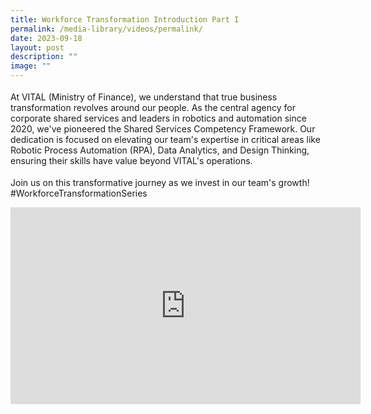 ```yaml
---
title: Workforce Transformation Introduction Part I
permalink: /media-library/videos/permalink/
date: 2023-09-18
layout: post
description: ""
image: ""
---
```

<p style="font-size: 18px;color:#585858;text-align:justify;">

At VITAL (Ministry of Finance), we understand that true business transformation revolves around our people. As the central agency for corporate shared services and leaders in robotics and automation since 2020, we've pioneered the Shared Services Competency Framework. Our dedication is focused on elevating our team's expertise in critical areas like Robotic Process Automation (RPA), Data Analytics, and Design Thinking, ensuring their skills have value beyond VITAL's operations.

</p><p style="font-size: 18px;color:#585858;text-align:justify;">

Join us on this transformative journey as we invest in our team's growth! #WorkforceTransformationSeries</p><p></p>

<iframe allowfullscreen="" allow="accelerometer; autoplay; clipboard-write; encrypted-media; gyroscope; picture-in-picture; web-share" frameborder="0" title="YouTube video player" src="https://www.youtube.com/embed/lI5pQP36GQw?si=Bheu0kjvlnYsgoRr" height="315" width="560"></iframe>